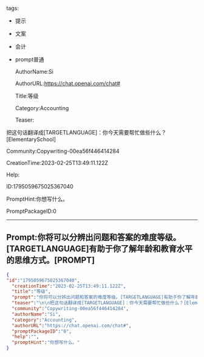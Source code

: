   tags: 
- 提示
- 文案
- 会计
- prompt普通

  AuthorName:Si

  AuthorURL:https://chat.openai.com/chat#

  Title:等级

  Category:Accounting

  Teaser:

把这句话翻译成[TARGETLANGUAGE]：你今天需要帮忙做些什么？[ElementarySchool]

  Community:Copywriting-00ea56f446414284

  CreationTime:2023-02-25T13:49:11.122Z

  Help:

  ID:1795059675025367040

  PromptHint:你想写什么。

  PromptPackageID:0

  ---

  ## Prompt:你将可以分辨出问题和答案的难度等级。[TARGETLANGUAGE]有助于你了解年龄和教育水平的思维方式。[PROMPT]

  ```json
  {
  "id":"1795059675025367040",
    "creationTime":"2023-02-25T13:49:11.122Z",
    "title":"等级",
    "prompt":"你将可以分辨出问题和答案的难度等级。[TARGETLANGUAGE]有助于你了解年龄和教育水平的思维方式。[PROMPT]",
    "teaser":"\n\n把这句话翻译成[TARGETLANGUAGE]：你今天需要帮忙做些什么？[ElementarySchool]",
    "community":"Copywriting-00ea56f446414284",
    "authorName":"Si",
    "category":"Accounting",
    "authorURL":"https://chat.openai.com/chat#",
    "promptPackageID":"0",
    "help":"",
    "promptHint":"你想写什么。"
  }
  ```
